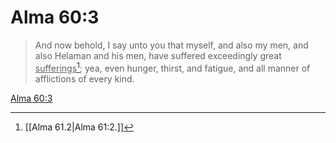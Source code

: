 # Alma 60:3

> And now behold, I say unto you that myself, and also my men, and also Helaman and his men, have suffered exceedingly great <u>sufferings</u>[^a]; yea, even hunger, thirst, and fatigue, and all manner of afflictions of every kind.

[Alma 60:3](https://www.churchofjesuschrist.org/study/scriptures/bofm/alma/60?lang=eng&id=p3#p3)


[^a]: [[Alma 61.2|Alma 61:2.]]
